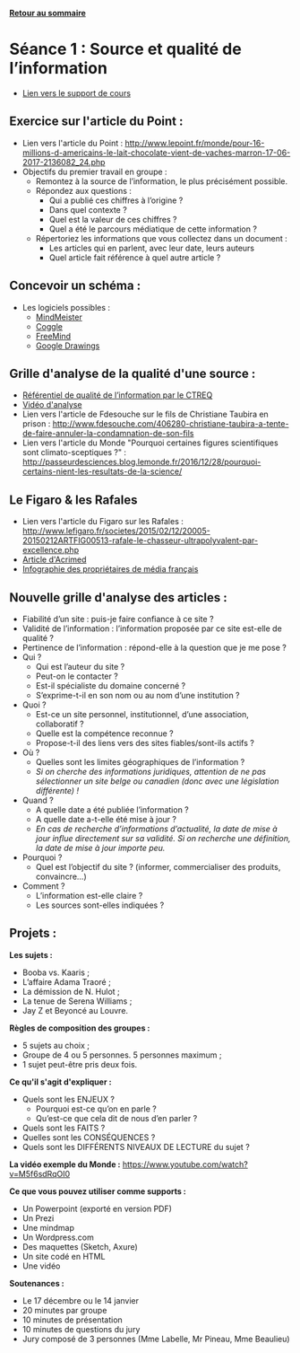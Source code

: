 **[Retour au sommaire](README.md)**

# Séance 1 : Source et qualité de l’information

- [Lien vers le support de cours](https://docs.google.com/presentation/d/1jGuagLt0Wy0h72RO3xe6peqa_LRcDscCyDVnSjEv6Cg/edit?usp=sharing)

## Exercice sur l'article du Point :
- Lien vers l'article du Point : http://www.lepoint.fr/monde/pour-16-millions-d-americains-le-lait-chocolate-vient-de-vaches-marron-17-06-2017-2136082_24.php
- Objectifs du premier travail en groupe : 
  - Remontez à la source de l’information, le plus précisément possible.
  - Répondez aux questions :
    - Qui a publié ces chiffres à l’origine ?
    - Dans quel contexte ?
    - Quel est la valeur de ces chiffres ?
    - Quel a été le parcours médiatique de cette information ?
  - Répertoriez les informations que vous collectez dans un document :
    - Les articles qui en parlent, avec leur date, leurs auteurs
    - Quel article fait référence à quel autre article ?
    
## Concevoir un schéma :
- Les logiciels possibles :
  - [MindMeister](https://www.mindmeister.com/fr)
  - [Coggle](https://coggle.it/)
  - [FreeMind](http://freemind.sourceforge.net/wiki/index.php/Download)
  - [Google Drawings](https://docs.google.com/drawings/)
  
## Grille d'analyse de la qualité d'une source :
- [Référentiel de qualité de l’information par le CTREQ](http://www.ctreq.qc.ca/wp-content/uploads/2016/01/2_Qualit%C3%A9-de-linformation.pdf)
- [Vidéo d'analyse](https://youtu.be/nQ3aaPaHCB4)
- Lien vers l'article de Fdesouche sur le fils de Christiane Taubira en prison : http://www.fdesouche.com/406280-christiane-taubira-a-tente-de-faire-annuler-la-condamnation-de-son-fils
- Lien vers l'article du Monde "Pourquoi certaines figures scientifiques sont climato-sceptiques ?" : http://passeurdesciences.blog.lemonde.fr/2016/12/28/pourquoi-certains-nient-les-resultats-de-la-science/

## Le Figaro & les Rafales
- Lien vers l'article du Figaro sur les Rafales : http://www.lefigaro.fr/societes/2015/02/12/20005-20150212ARTFIG00513-rafale-le-chasseur-ultrapolyvalent-par-excellence.php
- [Article d'Acrimed](https://www.acrimed.org/Les-Dassault-fetent-la-vente-du-Rafale)
- [Infographie des propriétaires de média français](https://www.monde-diplomatique.fr/cartes/PPA)

## Nouvelle grille d'analyse des articles :
- Fiabilité d’un site : puis-je faire confiance à ce site ?
- Validité de l’information : l’information proposée par ce site est-elle de qualité ?
- Pertinence de l’information : répond-elle à la question que je me pose ?
- Qui ?
  - Qui est l’auteur du site ?
  - Peut-on le contacter ?
  - Est-il spécialiste du domaine concerné ?
  - S’exprime-t-il en son nom ou au nom d’une institution ?
- Quoi ?
  - Est-ce un site personnel, institutionnel, d’une association, collaboratif ?
  - Quelle est la compétence reconnue ?
  - Propose-t-il des liens vers des sites fiables/sont-ils actifs ?
- Où ?
  - Quelles sont les limites géographiques de l’information ?
  - *Si on cherche des informations juridiques, attention de ne pas sélectionner un site belge ou canadien (donc avec une législation différente) !*
- Quand ?
  - A quelle date a été publiée l’information ? 
  - A quelle date a-t-elle été mise à jour ?
  - *En cas de recherche d’informations d’actualité, la date de mise à jour influe directement sur sa validité. Si on recherche une définition, la date de mise à jour importe peu.*
- Pourquoi ?
  - Quel est l’objectif du site ? (informer, commercialiser des produits, convaincre…)
- Comment ?
  - L’information est-elle claire ?
  - Les sources sont-elles indiquées ?

## Projets :

**Les sujets :**
- Booba vs. Kaaris ;
- L’affaire Adama Traoré ;
- La démission de N. Hulot ;
- La tenue de Serena Williams ;
- Jay Z et Beyoncé au Louvre.

**Règles de composition des groupes :**
- 5 sujets au choix ;
- Groupe de 4 ou 5 personnes. 5 personnes maximum ;
- 1 sujet peut-être pris deux fois.

**Ce qu'il s'agit d'expliquer :**
- Quels sont les ENJEUX ?
  - Pourquoi est-ce qu’on en parle ?
  - Qu’est-ce que cela dit de nous d’en parler ?
- Quels sont les FAITS ?
- Quelles sont les CONSÉQUENCES ?
- Quels sont les DIFFÉRENTS NIVEAUX DE LECTURE du sujet ?

**La vidéo exemple du Monde :** https://www.youtube.com/watch?v=M5f6sdRqOI0

**Ce que vous pouvez utiliser comme supports :**
- Un Powerpoint (exporté en version PDF)
- Un Prezi 
- Une mindmap
- Un Wordpress.com
- Des maquettes (Sketch, Axure)
- Un site codé en HTML 
- Une vidéo

**Soutenances :**
- Le 17 décembre ou le 14 janvier
- 20 minutes par groupe
- 10 minutes de présentation
- 10 minutes de questions du jury
- Jury composé de 3 personnes (Mme Labelle, Mr Pineau, Mme Beaulieu)
